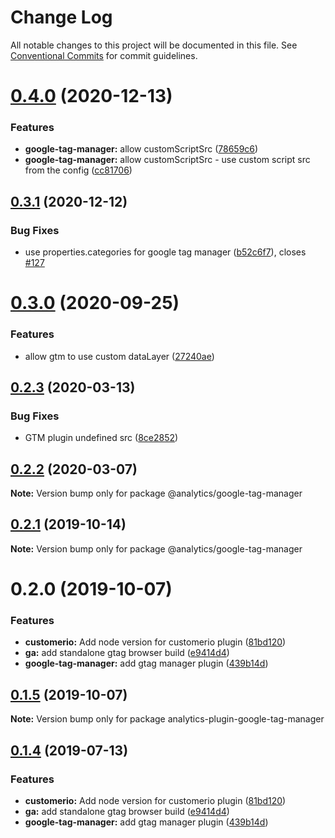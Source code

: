 # Change Log

All notable changes to this project will be documented in this file.
See [Conventional Commits](https://conventionalcommits.org) for commit guidelines.

# [0.4.0](https://github.com/DavidWells/analytics/compare/@analytics/google-tag-manager@0.3.1...@analytics/google-tag-manager@0.4.0) (2020-12-13)


### Features

* **google-tag-manager:** allow customScriptSrc ([78659c6](https://github.com/DavidWells/analytics/commit/78659c6))
* **google-tag-manager:** allow customScriptSrc - use custom script src from the config ([cc81706](https://github.com/DavidWells/analytics/commit/cc81706))





## [0.3.1](https://github.com/DavidWells/analytics/compare/@analytics/google-tag-manager@0.3.0...@analytics/google-tag-manager@0.3.1) (2020-12-12)


### Bug Fixes

* use properties.categories for google tag manager ([b52c6f7](https://github.com/DavidWells/analytics/commit/b52c6f7)), closes [#127](https://github.com/DavidWells/analytics/issues/127)





# [0.3.0](https://github.com/DavidWells/analytics/compare/@analytics/google-tag-manager@0.2.3...@analytics/google-tag-manager@0.3.0) (2020-09-25)


### Features

* allow gtm to use custom dataLayer ([27240ae](https://github.com/DavidWells/analytics/commit/27240ae))





## [0.2.3](https://github.com/DavidWells/analytics/compare/@analytics/google-tag-manager@0.2.2...@analytics/google-tag-manager@0.2.3) (2020-03-13)


### Bug Fixes

* GTM plugin undefined src ([8ce2852](https://github.com/DavidWells/analytics/commit/8ce2852))





## [0.2.2](https://github.com/DavidWells/analytics/compare/@analytics/google-tag-manager@0.2.1...@analytics/google-tag-manager@0.2.2) (2020-03-07)

**Note:** Version bump only for package @analytics/google-tag-manager





## [0.2.1](https://github.com/DavidWells/analytics/compare/@analytics/google-tag-manager@0.2.0...@analytics/google-tag-manager@0.2.1) (2019-10-14)

**Note:** Version bump only for package @analytics/google-tag-manager





# 0.2.0 (2019-10-07)


### Features

* **customerio:** Add node version for customerio plugin ([81bd120](https://github.com/DavidWells/analytics/commit/81bd120))
* **ga:** add standalone gtag browser build ([e9414d4](https://github.com/DavidWells/analytics/commit/e9414d4))
* **google-tag-manager:** add gtag manager plugin ([439b14d](https://github.com/DavidWells/analytics/commit/439b14d))





## [0.1.5](https://github.com/DavidWells/analytics/compare/analytics-plugin-google-tag-manager@0.1.4...analytics-plugin-google-tag-manager@0.1.5) (2019-10-07)

**Note:** Version bump only for package analytics-plugin-google-tag-manager





## [0.1.4](https://github.com/DavidWells/analytics/compare/analytics-plugin-google-tag-manager@0.1.4...analytics-plugin-google-tag-manager@0.1.4) (2019-07-13)


### Features

* **customerio:** Add node version for customerio plugin ([81bd120](https://github.com/DavidWells/analytics/commit/81bd120))
* **ga:** add standalone gtag browser build ([e9414d4](https://github.com/DavidWells/analytics/commit/e9414d4))
* **google-tag-manager:** add gtag manager plugin ([439b14d](https://github.com/DavidWells/analytics/commit/439b14d))
